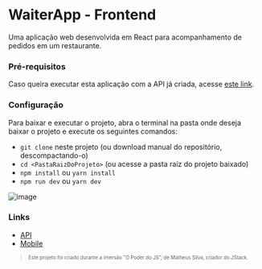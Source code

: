 # WaiterApp - Frontend

Uma aplicação web desenvolvida em React para acompanhamento de pedidos em um restaurante.

### Pré-requisitos

Caso queira executar esta aplicação com a API já criada, acesse [este link](https://github.com/savifon/waiterapp-api).

### Configuração

Para baixar e executar o projeto, abra o terminal na pasta onde deseja baixar o projeto e execute os seguintes comandos:

- `git clone` neste projeto (ou download manual do repositório, descompactando-o)
- `cd <PastaRaizDoProjeto>` (ou acesse a pasta raíz do projeto baixado)
- `npm install` ou `yarn install`
- `npm run dev` ou `yarn dev`

![image](https://user-images.githubusercontent.com/31941701/233858676-224fb29e-7346-4cfa-aedb-d5d6ba57f5b0.png)

### Links

- [API](https://github.com/savifon/waiterapp-api)
- [Mobile](https://github.com/savifon/waiterapp-api)

> <sub><sup>Este projeto foi criado durante a imersão "O Poder do JS", de Matheus Silva, criador do JStack.<sub><sup>
